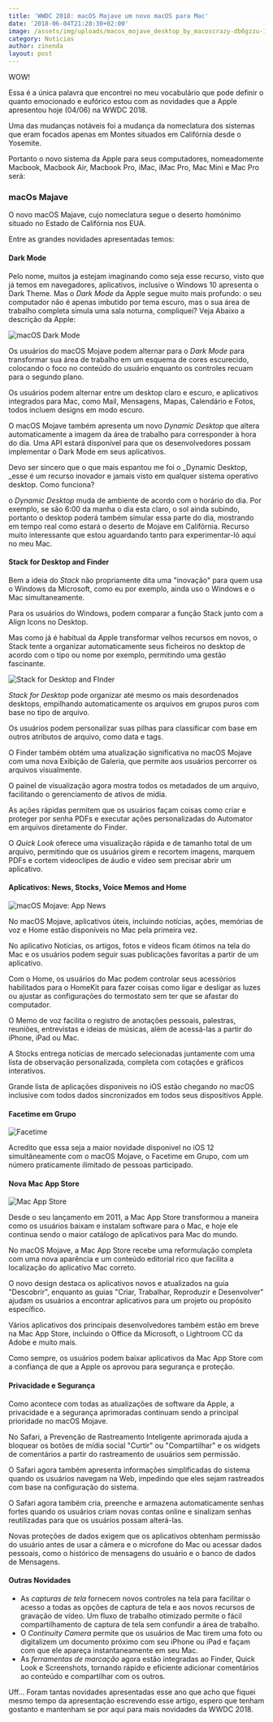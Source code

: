```yaml
---
title: 'WWDC 2018: macOS Majave um novo macOS para Mac'
date: '2018-06-04T21:28:30+02:00'
image: /assets/img/uploads/macos_mojave_desktop_by_macoscrazy-db6gzzu-1-.png
category: Noticias
author: zinenda
layout: post
---
```

WOW!

Essa é a única palavra que encontrei no meu vocabulário que pode definir o quanto emocionado e eufórico estou com as novidades que a Apple apresentou hoje (04/06) na WWDC 2018.

Uma das mudanças notáveis foi a mudança da nomeclatura dos sistemas que eram focados apenas em Montes situados em Califórnia desde o Yosemite.

Portanto o novo sistema da Apple para seus computadores, nomeadomente Macbook, Macbook Air, Macbook Pro, iMac, iMac Pro, Mac Mini e Mac Pro será:

### macOs Majave

O novo macOS Majave, cujo nomeclatura segue o deserto homónimo situado no Estado de Califórnia nos EUA.

Entre as grandes novidades apresentadas temos:

#### Dark Mode

Pelo nome, muitos ja estejam imaginando como seja esse recurso, visto que já temos em navegadores, aplicativos, inclusive o Windows 10 apresenta o Dark Theme.
Mas o _Dark Mode_ da Apple segue muito mais profundo: o seu computador não é apenas imbutido por tema escuro, mas o sua área de trabalho completa simula uma sala noturna, compliquei? Veja Abaixo a descrição da Apple:

![macOS Dark Mode](/assets/img/uploads/imac_macos_dark_mode_finder_preview_06042018_inline.jpg.large-1-.jpg)

Os usuários do macOS Mojave podem alternar para o _Dark Mode_ para transformar sua área de trabalho em um esquema de cores escurecido, colocando o foco no conteúdo do usuário enquanto os controles recuam para o segundo plano. 

Os usuários podem alternar entre um desktop claro e escuro, e aplicativos integrados para Mac, como Mail, Mensagens, Mapas, Calendário e Fotos, todos incluem designs em modo escuro. 

O macOS Mojave também apresenta um novo _Dynamic Desktop_ que altera automaticamente a imagem da área de trabalho para corresponder à hora do dia. Uma API estará disponível para que os desenvolvedores possam implementar o Dark Mode em seus aplicativos.

Devo ser sincero que o que mais espantou me foi o _Dynamic Desktop, _esse é um recurso inovador e jamais visto em qualquer sistema operativo desktop. Como funciona?

o _Dynamic Desktop_ muda de ambiente de acordo com o horário do dia. Por exemplo, se são 6:00 da manha o dia esta claro, o sol ainda subindo, portanto o desktop poderá também simular essa parte do dia, mostrando em tempo real como estará o deserto de Mojave em Califórnia. Recurso muito interessante que estou aguardando tanto para experimentar-ló aqui no meu Mac.

#### Stack for Desktop and Finder

Bem a ideia do _Stack_ não propriamente dita uma "inovação" para quem usa o Windows da Microsoft, como eu por exemplo, ainda uso o Windows e o Mac simultaneamente.

Para os usuários do Windows, podem comparar a função Stack junto com a Align Icons no Desktop.

Mas como já é habitual da Apple transformar velhos recursos em novos, o Stack tente a organizar automaticamente seus ficheiros no desktop de acordo com o tipo ou nome por exemplo, permitindo uma gestão fascinante.

![Stack for Desktop and FInder](/assets/img/uploads/macos_preview_stacks_finder_screen_06042018_inline.jpg.large-1-.jpg)

_Stack for Desktop_ pode organizar até mesmo os mais desordenados desktops, empilhando automaticamente os arquivos em grupos puros com base no tipo de arquivo. 

Os usuários podem personalizar suas pilhas para classificar com base em outros atributos de arquivo, como data e tags. 

O Finder também obtém uma atualização significativa no macOS Mojave com uma nova Exibição de Galeria, que permite aos usuários percorrer os arquivos visualmente. 

O painel de visualização agora mostra todos os metadados de um arquivo, facilitando o gerenciamento de ativos de mídia. 

As ações rápidas permitem que os usuários façam coisas como criar e proteger por senha PDFs e executar ações personalizadas do Automator em arquivos diretamente do Finder. 

O _Quick Look_ oferece uma visualização rápida e de tamanho total de um arquivo, permitindo que os usuários girem e recortem imagens, marquem PDFs e cortem videoclipes de áudio e vídeo sem precisar abrir um aplicativo.

#### Aplicativos: News, Stocks, Voice Memos and Home

![macOS Mojave: App News](/assets/img/uploads/macos_preview_news_screen_06042018.jpg)

No macOS Mojave, aplicativos úteis, incluindo notícias, ações, memórias de voz e Home estão disponíveis no Mac pela primeira vez. 

No aplicativo Notícias, os artigos, fotos e vídeos ficam ótimos na tela do Mac e os usuários podem seguir suas publicações favoritas a partir de um aplicativo. 

Com o Home, os usuários do Mac podem controlar seus acessórios habilitados para o HomeKit para fazer coisas como ligar e desligar as luzes ou ajustar as configurações do termostato sem ter que se afastar do computador. 

O Memo de voz facilita o registro de anotações pessoais, palestras, reuniões, entrevistas e ideias de músicas, além de acessá-las a partir do iPhone, iPad ou Mac. 

A Stocks entrega notícias de mercado selecionadas juntamente com uma lista de observação personalizada, completa com cotações e gráficos interativos.

Grande lista de aplicações disponiveis no iOS estão chegando no macOS inclusive com todos dados sincronizados em todos seus dispositivos Apple.

#### Facetime em Grupo

![Facetime](/assets/img/uploads/macbook_pro_macos_preview_facetime_screen_06042018_inline.jpg.large-1-.jpg)

Acredito que essa seja a maior novidade disponivel no iOS 12 simultâneamente com o macOS Mojave, o Facetime em Grupo, com um número praticamente ilimitado de pessoas participado.

#### Nova Mac App Store

![Mac App Store](/assets/img/uploads/macos-preview_mac_app_store_discover_screen_06042018_inline.jpg.large-1-.jpg)

Desde o seu lançamento em 2011, a Mac App Store transformou a maneira como os usuários baixam e instalam software para o Mac, e hoje ele continua sendo o maior catálogo de aplicativos para Mac do mundo. 

No macOS Mojave, a Mac App Store recebe uma reformulação completa com uma nova aparência e um conteúdo editorial rico que facilita a localização do aplicativo Mac correto. 

O novo design destaca os aplicativos novos e atualizados na guia "Descobrir", enquanto as guias "Criar, Trabalhar, Reproduzir e Desenvolver" ajudam os usuários a encontrar aplicativos para um projeto ou propósito específico. 

Vários aplicativos dos principais desenvolvedores também estão em breve na Mac App Store, incluindo o Office da Microsoft, o Lightroom CC da Adobe e muito mais. 

Como sempre, os usuários podem baixar aplicativos da Mac App Store com a confiança de que a Apple os aprovou para segurança e proteção.

#### Privacidade e Segurança

Como acontece com todas as atualizações de software da Apple, a privacidade e a segurança aprimoradas continuam sendo a principal prioridade no macOS Mojave. 

No Safari, a Prevenção de Rastreamento Inteligente aprimorada ajuda a bloquear os botões de mídia social "Curtir" ou "Compartilhar" e os widgets de comentários a partir do rastreamento de usuários sem permissão. 

O Safari agora também apresenta informações simplificadas do sistema quando os usuários navegam na Web, impedindo que eles sejam rastreados com base na configuração do sistema. 

O Safari agora também cria, preenche e armazena automaticamente senhas fortes quando os usuários criam novas contas online e sinalizam senhas reutilizadas para que os usuários possam alterá-las.

Novas proteções de dados exigem que os aplicativos obtenham permissão do usuário antes de usar a câmera e o microfone do Mac ou acessar dados pessoais, como o histórico de mensagens do usuário e o banco de dados de Mensagens.

#### Outras Novidades

* As _capturas de tela_ fornecem novos controles na tela para facilitar o acesso a todas as opções de captura de tela e aos novos recursos de gravação de vídeo. Um fluxo de trabalho otimizado permite o fácil compartilhamento de captura de tela sem confundir a área de trabalho.
* O _Continuity Camera_ permite que os usuários de Mac tirem uma foto ou digitalizem um documento próximo com seu iPhone ou iPad e façam com que ele apareça instantaneamente em seu Mac.
* As _ferramentas de marcação_ agora estão integradas ao Finder, Quick Look e Screenshots, tornando rápido e eficiente adicionar comentários ao conteúdo e compartilhar com os outros.

Uff... Foram tantas novidades apresentadas esse ano que acho que fiquei mesmo tempo da apresentação escrevendo esse artigo, espero que tenham gostanto e mantenham se por aqui para mais novidades da WWDC 2018.
